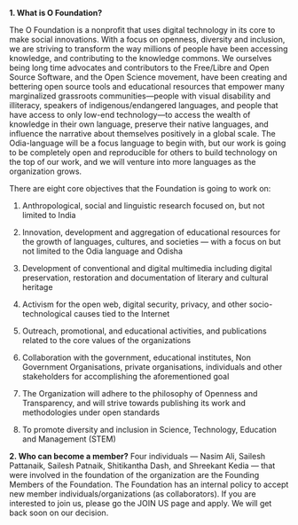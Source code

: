**1. What is O Foundation?**

The O Foundation is a nonprofit that uses digital technology in its core to make social innovations. With a focus on openness, diversity and inclusion, we are striving to transform the way millions of people have been accessing knowledge, and contributing to the knowledge commons. We ourselves being long time advocates and contributors to the Free/Libre and Open Source Software, and the Open Science movement, have been creating and bettering open source tools and educational resources that empower many marginalized grassroots communities—people with visual disability and illiteracy, speakers of indigenous/endangered languages, and people that have access to only low-end technology—to access the wealth of knowledge in their own language, preserve their native languages, and influence the narrative about themselves positively in a global scale. The Odia-language will be a focus language to begin with, but our work is going to be completely open and reproducible for others to build technology on the top of our work, and we will venture into more languages as the organization grows.

There are eight core objectives that the Foundation is going to work on:
1. Anthropological, social and linguistic research focused on, but not limited to India

2. Innovation, development and aggregation of educational resources for the growth of languages, cultures, and societies — with a focus on but not limited to the Odia language and Odisha
  
3. Development of conventional and digital multimedia including digital preservation, restoration and documentation of literary and cultural heritage
  
4. Activism for the open web, digital security, privacy, and other socio-technological causes tied to the Internet
  
5. Outreach, promotional, and educational activities, and publications related to the core values of the organizations
  
6. Collaboration with the government, educational institutes, Non Government Organisations, private organisations, individuals and other stakeholders for accomplishing the aforementioned goal

7. The Organization will adhere to the philosophy of Openness and Transparency, and will strive towards publishing its work and methodologies under open standards
  
8. To promote diversity and inclusion in Science, Technology, Education and Management (STEM)

**2. Who can become a member?**
Four individuals — Nasim Ali, Sailesh Pattanaik, Sailesh Patnaik, Shitikantha Dash, and Shreekant Kedia — that were involved in the foundation of the organization are the Founding Members of the Foundation. The Foundation has an internal policy to accept new member individuals/organizations (as collaborators). If you are interested to join us, please go the JOIN US page and apply. We will get back soon on our decision.
